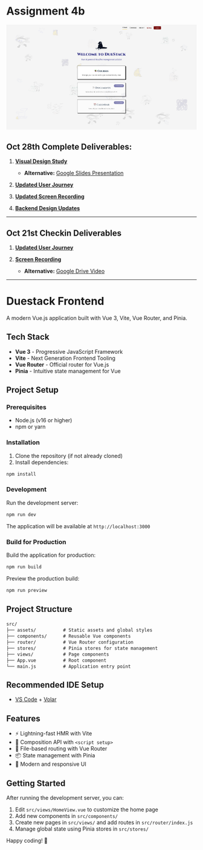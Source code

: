 # Assignment 4b

<img src="Assignment4b-Oct21-assets/thumbnail.png" alt="DueStack Application Screenshot" width="1000" />

## Oct 28th Complete Deliverables:

1. **[Visual Design Study](<Assignment4b-Oct28-assets/6.1040%20Visual%20Inspo%20-%20DueStack%20(1).pdf>)**

   - **Alternative:** [Google Slides Presentation](https://docs.google.com/presentation/d/1__tKXgUeasagpQDpP_Ei6pshcn3f07D1M1u7-naokl0/edit?usp=sharing)

2. **[Updated User Journey](Assignment4b-Oct28-assets/USER_JOURNEY.md)**

3. **[Updated Screen Recording](https://drive.google.com/file/d/1JZxMdX0P7tXpYUvvh-J2Fhy9J7PkljLw/view?usp=sharing)**

4. **[Backend Design Updates](https://github.com/elainejiangg/Duestack_backend/blob/main/design/concepts/DueStack-specs/ASSIGNMENT_4B_UPDATES.md)** 


---

## Oct 21st Checkin Deliverables

1. **[Updated User Journey](Assignment4b-Oct21-assets/USER_JOURNEY.md)**

2. **[Screen Recording](Assignment4b-Oct21-assets/recording-checkin-4b.mov)**

   - **Alternative:** [Google Drive Video](https://drive.google.com/file/d/1w-uUkEvnyz7VUbl2JhV_xGUIKhSEYgW-/view?usp=sharing)

---

# Duestack Frontend

A modern Vue.js application built with Vue 3, Vite, Vue Router, and Pinia.

## Tech Stack

- **Vue 3** - Progressive JavaScript Framework
- **Vite** - Next Generation Frontend Tooling
- **Vue Router** - Official router for Vue.js
- **Pinia** - Intuitive state management for Vue

## Project Setup

### Prerequisites

- Node.js (v16 or higher)
- npm or yarn

### Installation

1. Clone the repository (if not already cloned)
2. Install dependencies:

```bash
npm install
```

### Development

Run the development server:

```bash
npm run dev
```

The application will be available at `http://localhost:3000`

### Build for Production

Build the application for production:

```bash
npm run build
```

Preview the production build:

```bash
npm run preview
```

## Project Structure

```
src/
├── assets/          # Static assets and global styles
├── components/      # Reusable Vue components
├── router/          # Vue Router configuration
├── stores/          # Pinia stores for state management
├── views/           # Page components
├── App.vue          # Root component
└── main.js          # Application entry point
```

## Recommended IDE Setup

- [VS Code](https://code.visualstudio.com/) + [Volar](https://marketplace.visualstudio.com/items?itemName=Vue.volar)

## Features

- ⚡️ Lightning-fast HMR with Vite
- 🎯 Composition API with `<script setup>`
- 🚦 File-based routing with Vue Router
- 📦 State management with Pinia
- 🎨 Modern and responsive UI

## Getting Started

After running the development server, you can:

1. Edit `src/views/HomeView.vue` to customize the home page
2. Add new components in `src/components/`
3. Create new pages in `src/views/` and add routes in `src/router/index.js`
4. Manage global state using Pinia stores in `src/stores/`

Happy coding! 🚀
